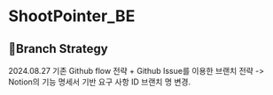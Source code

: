 # ShootPointer_BE
## 🧠Branch Strategy
2024.08.27 기존 Github flow 전략 + Github Issue를 이용한 브랜치 전략 -> Notion의 기능 명세서 기반 요구 사항 ID 브랜치 명 변경.
